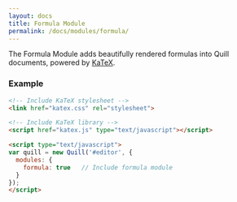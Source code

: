 ```yaml
---
layout: docs
title: Formula Module
permalink: /docs/modules/formula/
---
```


The Formula Module adds beautifully rendered formulas into Quill documents, powered by [KaTeX](https://khan.github.io/KaTeX/).


### Example

```html
<!-- Include KaTeX stylesheet -->
<link href="katex.css" rel="stylesheet">

<!-- Include KaTeX library -->
<script href="katex.js" type="text/javascript"></script>

<script type="text/javascript">
var quill = new Quill('#editor', {
  modules: {
    formula: true   // Include formula module
  }
});
</script>
```
